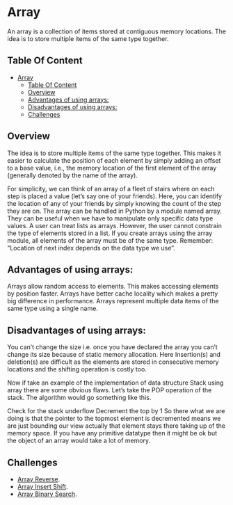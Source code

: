 # Array

An array is a collection of items stored at contiguous memory locations. The idea is to store multiple items of the same type together.

## Table Of Content

- [Array](#array)
  - [Table Of Content](#table-of-content)
  - [Overview](#overview)
  - [Advantages of using arrays:](#advantages-of-using-arrays)
  - [Disadvantages of using arrays:](#disadvantages-of-using-arrays)
  - [Challenges](#challenges)
  
## Overview

The idea is to store multiple items of the same type together.
This makes it easier to calculate the position of each element by simply adding an offset to a base value, i.e., the memory location of the first element of the array (generally denoted by the name of the array).

For simplicity, we can think of an array of a fleet of stairs where on each step is placed a value (let’s say one of your friends).
Here, you can identify the location of any of your friends by simply knowing the count of the step they are on.
The array can be handled in Python by a module named array.
They can be useful when we have to manipulate only specific data type values.
A user can treat lists as arrays.
However, the user cannot constrain the type of elements stored in a list.
If you create arrays using the array module, all elements of the array must be of the same type. 
Remember: “Location of next index depends on the data type we use”.

## Advantages of using arrays:

Arrays allow random access to elements.
This makes accessing elements by position faster.
Arrays have better cache locality which makes a pretty big difference in performance.
Arrays represent multiple data items of the same type using a single name.

## Disadvantages of using arrays:

You can’t change the size i.e.
 once you have declared the array you can’t change its size because of static memory allocation.
 Here Insertion(s) and deletion(s) are difficult as the elements are stored in consecutive memory locations and the shifting operation is costly too.

Now if take an example of the implementation of data structure Stack using array there are some obvious flaws.
Let’s take the POP operation of the stack. The algorithm would go something like this. 

Check for the stack underflow
Decrement the top by 1
So there what we are doing is that the pointer to the topmost element is decremented means we are just bounding our view actually that element stays there taking up of the memory space. If you have any primitive datatype then it might be ok but the object of an array would take a lot of memory.

## Challenges

- [Array Reverse](./array-reverse/README.md).
- [Array Insert Shift](./array-insert-shift/README.md).
- [Array Binary Search](./array-binary-search/README.md).